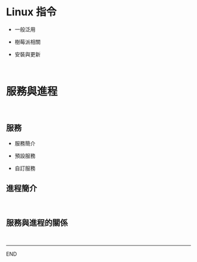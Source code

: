 # Linux 指令

- 一般泛用

- 樹莓派相關

- 安裝與更新

<br>

# 服務與進程
<br>


## 服務

- 服務簡介

- 預設服務

- 自訂服務

## 進程簡介

<br>

## 服務與進程的關係

<br>

---

END